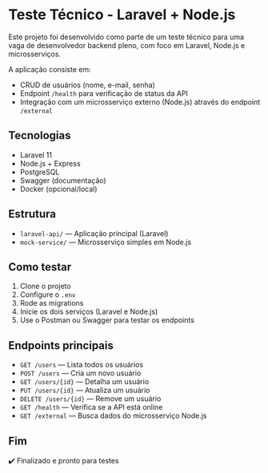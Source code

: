 # Teste Técnico - Laravel + Node.js

Este projeto foi desenvolvido como parte de um teste técnico para uma vaga de desenvolvedor backend pleno, com foco em Laravel, Node.js e microsserviços.

A aplicação consiste em:

- CRUD de usuários (nome, e-mail, senha)
- Endpoint `/health` para verificação de status da API
- Integração com um microsserviço externo (Node.js) através do endpoint `/external`

## Tecnologias

- Laravel 11
- Node.js + Express
- PostgreSQL
- Swagger (documentação)
- Docker (opcional/local)

## Estrutura

- `laravel-api/` — Aplicação principal (Laravel)
- `mock-service/` — Microsserviço simples em Node.js

## Como testar

1. Clone o projeto
2. Configure o `.env`
3. Rode as migrations
4. Inicie os dois serviços (Laravel e Node.js)
5. Use o Postman ou Swagger para testar os endpoints

## Endpoints principais

- `GET /users` — Lista todos os usuários
- `POST /users` — Cria um novo usuário
- `GET /users/{id}` — Detalha um usuário
- `PUT /users/{id}` — Atualiza um usuário
- `DELETE /users/{id}` — Remove um usuário
- `GET /health` — Verifica se a API está online
- `GET /external` — Busca dados do microsserviço Node.js

## Fim

✔️ Finalizado e pronto para testes
